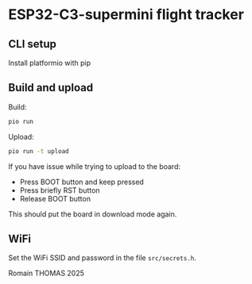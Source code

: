 # ESP32-C3-supermini flight tracker

## CLI setup

Install platformio with pip

## Build and upload

Build:

```bash
pio run
```

Upload:

```bash
pio run -t upload
```

If you have issue while trying to upload to the board:

  - Press BOOT button and keep pressed
  - Press briefly RST button
  - Release BOOT button

This should put the board in download mode again.

## WiFi

Set the WiFi SSID and password in the file `src/secrets.h`.


Romain THOMAS 2025
